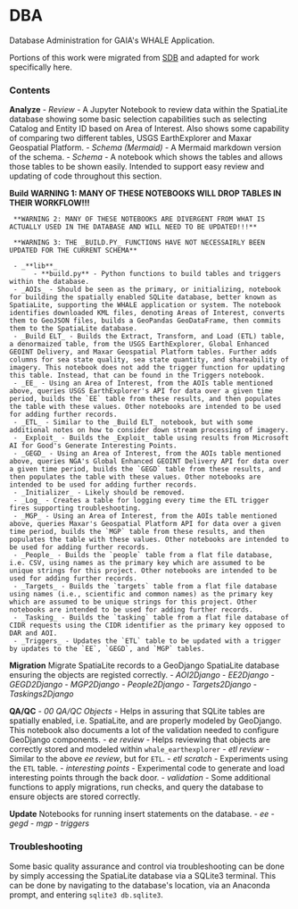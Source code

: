 # DBA
Database Administration for GAIA's WHALE Application.

Portions of this work were migrated from [SDB](https://github.com/JWall5/SDB) and adapted for work specifically here.

### Contents

**Analyze**
     - _Review_ - A Jupyter Notebook to review data within the SpatiaLite database showing some basic selection capabilities such as selecting Catalog and Entity ID based on Area of Interest. Also shows some capability of comparing two different tables, USGS EarthExplorer and Maxar Geospatial Platform.
     - _Schema (Mermaid)_ - A Mermaid markdown version of the schema.
     - _Schema_ - A notebook which shows the tables and allows those tables to be shown easily. Intended to support easy review and updating of code throughout this section.

**Build**
     **WARNING 1: MANY OF THESE NOTEBOOKS WILL DROP TABLES IN THEIR WORKFLOW!!!**
	 
	 **WARNING 2: MANY OF THESE NOTEBOOKS ARE DIVERGENT FROM WHAT IS ACTUALLY USED IN THE DATABASE AND WILL NEED TO BE UPDATED!!!**
	 
	 **WARNING 3: THE _BUILD.PY_ FUNCTIONS HAVE NOT NECESSAIRLY BEEN UPDATED FOR THE CURRENT SCHEMA**
	 
	 - _**lib**_
	      - **build.py** - Python functions to build tables and triggers within the database. 
	 - _AOIs_ - Should be seen as the primary, or initializing, notebook for building the spatially enabled SQLite database, better known as SpatiaLite, supporting the WHALE application or system. The notebook identifies downloaded KML files, denoting Areas of Interest, converts them to GeoJSON files, builds a GeoPandas GeoDataFrame, then commits them to the SpatiaLite database.
	 - _Build ELT_ - Builds the Extract, Transform, and Load (ETL) table, a denormaized table, from the USGS EarthExplorer, Global Enhanced GEOINT Delivery, and Maxar Geospatial Platform tables. Further adds columns for sea state quality, sea state quantity, and shareability of imagery. This notebook does not add the trigger function for updating this table. Instead, that can be found in the Triggers notebook.
	 - _EE_ - Using an Area of Interest, from the AOIs table mentioned above, queries USGS EarthExplorer's API for data over a given time period, builds the `EE` table from these results, and then populates the table with these values. Other notebooks are intended to be used for adding further records.
	 - _ETL_ - Similar to the _Build ELT_ notebook, but with some additional notes on how to consider down stream processing of imagery.
	 - _Exploit_ - Builds the _Exploit_ table using results from Microsoft AI for Good's Generate Interesting Points.
	 - _GEGD_ - Using an Area of Interest, from the AOIs table mentioned above, queries NGA's Global Enhanced GEOINT Delivery API for data over a given time period, builds the `GEGD` table from these results, and then populates the table with these values. Other notebooks are intended to be used for adding further records.
	 - _Initializer_ - Likely should be removed.
	 - _Log_ - Creates a table for logging every time the ETL trigger fires supporting troubleshooting.
	 - _MGP_ - Using an Area of Interest, from the AOIs table mentioned above, queries Maxar's Geospatial Platform API for data over a given time period, builds the `MGP` table from these results, and then populates the table with these values. Other notebooks are intended to be used for adding further records.
	 - _People_ - Builds the `people` table from a flat file database, i.e. CSV, using names as the primary key which are assumed to be unique strings for this project. Other notebooks are intended to be used for adding further records.
	 - _Targets_ - Builds the `targets` table from a flat file database using names (i.e., scientific and common names) as the primary key which are assumed to be unique strings for this project. Other notebooks are intended to be used for adding further records.
	 - _Tasking_ - Builds the `tasking` table from a flat file database of CIDR requests using the CIDR identifier as the primary key opposed to DAR and AOI.
	 - _Triggers_ - Updates the `ETL` table to be updated with a trigger by updates to the `EE`, `GEGD`, and `MGP` tables.

**Migration**
Migrate SpatiaLite records to a GeoDjango SpatiaLite database ensuring the objects are registed correctly.
     - _AOI2Django_
	 - _EE2Django_
	 - _GEGD2Django_
	 - _MGP2Django_
	 - _People2Django_
	 - _Targets2Django_
	 - _Taskings2Django_

**QA/QC**
     - _00 QA/QC Objects_ - Helps in assuring that SQLite tables are spatially enabled, i.e. SpatiaLite, and are properly modeled by GeoDjango. This notebook also documents a lot of the validation needed to configure GeoDjango components.
	 - _ee review_ - Helps reviewing that objects are correctly stored and modeled within `whale_earthexplorer`
	 - _etl review_ - Similar to the above _ee review_, but for `ETL`.
	 - _etl scratch_ - Experiments using the `ETL` table.
	 - _interesting points_ - Experimental code to generate and load interesting points through the back door.
	 - _validation_ - Some additional functions to apply migrations, run checks, and query the database to ensure objects are stored correctly.

**Update**
Notebooks for running insert statements on the database.
     - _ee_
	 - _gegd_
	 - _mgp_
	 - _triggers_


### Troubleshooting
Some basic quality assurance and control via troubleshooting can be done by simply accessing the SpatiaLite database via a SQLite3 terminal. This can be done by navigating to the database's location, via an Anaconda prompt, and entering `sqlite3 db.sqlite3`. 